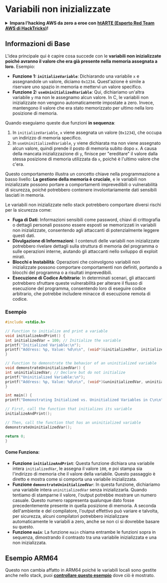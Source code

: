 # Variabili non inizializzate

<details>

<summary><strong>Impara l'hacking AWS da zero a eroe con</strong> <a href="https://training.hacktricks.xyz/courses/arte"><strong>htARTE (Esperto Red Team AWS di HackTricks)</strong></a><strong>!</strong></summary>

Altri modi per supportare HackTricks:

* Se desideri vedere la tua **azienda pubblicizzata in HackTricks** o **scaricare HackTricks in PDF** Controlla i [**PIANI DI ABBONAMENTO**](https://github.com/sponsors/carlospolop)!
* Ottieni il [**merchandising ufficiale di PEASS & HackTricks**](https://peass.creator-spring.com)
* Scopri [**La Famiglia PEASS**](https://opensea.io/collection/the-peass-family), la nostra collezione di [**NFT esclusivi**](https://opensea.io/collection/the-peass-family)
* **Unisciti al** 💬 [**gruppo Discord**](https://discord.gg/hRep4RUj7f) o al [**gruppo telegram**](https://t.me/peass) o **seguici** su **Twitter** 🐦 [**@hacktricks\_live**](https://twitter.com/hacktricks\_live)**.**
* **Condividi i tuoi trucchi di hacking inviando PR a** [**HackTricks**](https://github.com/carlospolop/hacktricks) e [**HackTricks Cloud**](https://github.com/carlospolop/hacktricks-cloud) repos di github.

</details>

## Informazioni di Base

L'idea principale qui è capire cosa succede con le **variabili non inizializzate poiché avranno il valore che era già presente nella memoria assegnata a loro.** Esempio:

* **Funzione 1: `initializeVariable`**: Dichiarando una variabile `x` e assegnandole un valore, diciamo `0x1234`. Quest'azione è simile a riservare uno spazio in memoria e mettervi un valore specifico.
* **Funzione 2: `useUninitializedVariable`**: Qui, dichiariamo un'altra variabile `y` ma non le assegnamo alcun valore. In C, le variabili non inizializzate non vengono automaticamente impostate a zero. Invece, mantengono il valore che era stato memorizzato per ultimo nella loro posizione di memoria.

Quando eseguiamo queste due funzioni **in sequenza**:

1. In `initializeVariable`, `x` viene assegnata un valore (`0x1234`), che occupa un indirizzo di memoria specifico.
2. In `useUninitializedVariable`, `y` viene dichiarata ma non viene assegnato alcun valore, quindi prende il posto di memoria subito dopo `x`. A causa della mancata inizializzazione di `y`, finisce per "ereditare" il valore dalla stessa posizione di memoria utilizzata da `x`, poiché è l'ultimo valore che c'era.

Questo comportamento illustra un concetto chiave nella programmazione a basso livello: **La gestione della memoria è cruciale**, e le variabili non inizializzate possono portare a comportamenti imprevedibili o vulnerabilità di sicurezza, poiché potrebbero contenere involontariamente dati sensibili lasciati in memoria.

Le variabili non inizializzate nello stack potrebbero comportare diversi rischi per la sicurezza come:

* **Fuga di Dati**: Informazioni sensibili come password, chiavi di crittografia o dettagli personali possono essere esposti se memorizzati in variabili non inizializzate, consentendo agli attaccanti di potenzialmente leggere questi dati.
* **Divulgazione di Informazioni**: I contenuti delle variabili non inizializzate potrebbero rivelare dettagli sulla struttura di memoria del programma o sulle operazioni interne, aiutando gli attaccanti nello sviluppo di exploit mirati.
* **Blocchi e Instabilità**: Operazioni che coinvolgono variabili non inizializzate possono comportare comportamenti non definiti, portando a blocchi del programma o a risultati imprevedibili.
* **Esecuzione di Codice Arbitrario**: In determinati scenari, gli attaccanti potrebbero sfruttare queste vulnerabilità per alterare il flusso di esecuzione del programma, consentendo loro di eseguire codice arbitrario, che potrebbe includere minacce di esecuzione remota di codice.

### Esempio
```c
#include <stdio.h>

// Function to initialize and print a variable
void initializeAndPrint() {
int initializedVar = 100; // Initialize the variable
printf("Initialized Variable:\n");
printf("Address: %p, Value: %d\n\n", (void*)&initializedVar, initializedVar);
}

// Function to demonstrate the behavior of an uninitialized variable
void demonstrateUninitializedVar() {
int uninitializedVar; // Declare but do not initialize
printf("Uninitialized Variable:\n");
printf("Address: %p, Value: %d\n\n", (void*)&uninitializedVar, uninitializedVar);
}

int main() {
printf("Demonstrating Initialized vs. Uninitialized Variables in C\n\n");

// First, call the function that initializes its variable
initializeAndPrint();

// Then, call the function that has an uninitialized variable
demonstrateUninitializedVar();

return 0;
}
```
#### Come Funziona:

* **Funzione `initializeAndPrint`**: Questa funzione dichiara una variabile intera `initializedVar`, le assegna il valore `100`, e poi stampa sia l'indirizzo di memoria che il valore della variabile. Questo passaggio è diretto e mostra come si comporta una variabile inizializzata.
* **Funzione `demonstrateUninitializedVar`**: In questa funzione, dichiariamo una variabile intera `uninitializedVar` senza inizializzarla. Quando tentiamo di stamparne il valore, l'output potrebbe mostrare un numero casuale. Questo numero rappresenta qualunque dato fosse precedentemente presente in quella posizione di memoria. A seconda dell'ambiente e del compilatore, l'output effettivo può variare e talvolta, per sicurezza, alcuni compilatori potrebbero inizializzare automaticamente le variabili a zero, anche se non ci si dovrebbe basare su questo.
* **Funzione `main`**: La funzione `main` chiama entrambe le funzioni sopra in sequenza, dimostrando il contrasto tra una variabile inizializzata e una non inizializzata.

## Esempio ARM64

Questo non cambia affatto in ARM64 poiché le variabili locali sono gestite anche nello stack, puoi [**controllare questo esempio**](https://8ksec.io/arm64-reversing-and-exploitation-part-6-exploiting-an-uninitialized-stack-variable-vulnerability/) dove ciò è mostrato.

